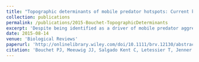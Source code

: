 ```yaml
---
title: "Topographic determinants of mobile predator hotspots: Current knowledge and future directions."
collection: publications
permalink: /publications/2015-Bouchet-TopographicDeterminants
excerpt: 'Despite being identified as a driver of mobile predator aggregations (hotspots) in both marine and terrestrial environments, topographic complexity has long remained a challenging concept for scientists to visualise and a difficult parameter to estimate. It is only with the advent of high-speed computers and the recent popularisation of geographical information systems (GIS) that terrain attributes have begun to be quantitatively measured in three-dimensional space and related to wildlife dynamics, making the well-established field of geomorphometry (or ‘digital terrain modelling’) a discipline of growing appeal to biologists. Although a diverse array of numerical metrics is now available to describe the shape, geometry and physical properties of natural habitats, few of these are known to, or adequately used by, ecologists. In this review, we examine the nature and usage of 56 geomorphometrics extracted from the ecological modelling literature over a period of 32 years (1979–2011). We show that, in studies of mobile predators, numerous topographic variables have largely been overlooked in favour of single basic metrics that do not, on their own, fully capture the complexity of continuous landscapes. Based on a simulation approach, we assess the redundancy and correlation structure of these metrics and demonstrate that a majority are highly collinear. We highlight a suite of 7–8 complementary metrics which best explain topographic patterns across a bathymetric grid of the west Australian seafloor, and contend that field and analytical protocols should prioritise variables of these types, particularly when the responses of predator populations to physical habitat features are of interest. We suggest that prominent structures such as canyons, seamounts or mountain chains can serve as useful proxies for predator hotspots, especially in remote locations where access to high-resolution biological data is often limited.'
date: 2015-08-14
venue: 'Biological Reviews'
paperurl: 'http://onlinelibrary.wiley.com/doi/10.1111/brv.12130/abstract'
citation: 'Bouchet PJ, Meeuwig JJ, Salgado Kent C, Letessier T, Jenner C. 2015. Topographic determinants of mobile predator hotspots: Current knowledge and future directions. Biological Reviews, 90(3): 699-728.'
---
```

